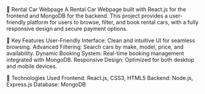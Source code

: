 🚗 Rental Car Webpage
A Rental Car Webpage built with React.js for the frontend and MongoDB for the backend. This project provides a user-friendly platform for users to browse, filter, and book rental cars, with a fully responsive design and secure payment options.

🌟 Key Features
User-Friendly Interface: Clean and intuitive UI for seamless browsing.
Advanced Filtering: Search cars by make, model, price, and availability.
Dynamic Booking System: Real-time booking management integrated with MongoDB.
Responsive Design: Optimized for both desktop and mobile devices.

🔧 Technologies Used
Frontend: React.js, CSS3, HTML5
Backend: Node.js, Express.js
Database: MongoDB
